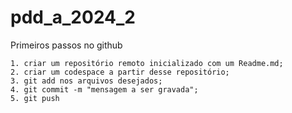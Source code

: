 # pdd_a_2024_2

Primeiros passos no github

    1. criar um repositório remoto inicializado com um Readme.md;
    2. criar um codespace a partir desse repositório;
    3. git add nos arquivos desejados;
    4. git commit -m "mensagem a ser gravada";
    5. git push